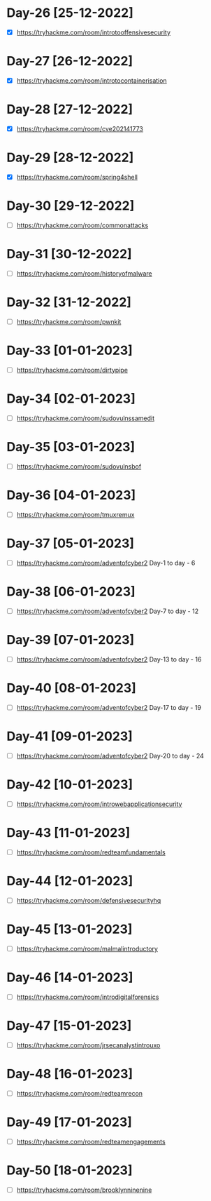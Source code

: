 # Day-26 [25-12-2022]

- [x] https://tryhackme.com/room/introtooffensivesecurity

# Day-27 [26-12-2022]

- [x] https://tryhackme.com/room/introtocontainerisation

# Day-28 [27-12-2022]

- [x] https://tryhackme.com/room/cve202141773

# Day-29 [28-12-2022]

- [x] https://tryhackme.com/room/spring4shell

# Day-30 [29-12-2022]

- [ ] https://tryhackme.com/room/commonattacks

# Day-31 [30-12-2022]

- [ ] https://tryhackme.com/room/historyofmalware

# Day-32 [31-12-2022]

- [ ] https://tryhackme.com/room/pwnkit

# Day-33 [01-01-2023]

- [ ] https://tryhackme.com/room/dirtypipe

# Day-34 [02-01-2023]

- [ ] https://tryhackme.com/room/sudovulnssamedit

# Day-35 [03-01-2023]

- [ ] https://tryhackme.com/room/sudovulnsbof

# Day-36 [04-01-2023]

- [ ] https://tryhackme.com/room/tmuxremux

# Day-37 [05-01-2023]

- [ ] https://tryhackme.com/room/adventofcyber2 Day-1 to day - 6 

# Day-38 [06-01-2023]

- [ ] https://tryhackme.com/room/adventofcyber2 Day-7 to day - 12

# Day-39 [07-01-2023]

- [ ] https://tryhackme.com/room/adventofcyber2 Day-13 to day - 16

# Day-40 [08-01-2023]

- [ ] https://tryhackme.com/room/adventofcyber2 Day-17 to day - 19

# Day-41 [09-01-2023]

- [ ] https://tryhackme.com/room/adventofcyber2 Day-20 to day - 24

# Day-42 [10-01-2023]

- [ ] https://tryhackme.com/room/introwebapplicationsecurity

# Day-43 [11-01-2023]

- [ ] https://tryhackme.com/room/redteamfundamentals

# Day-44 [12-01-2023]

- [ ] https://tryhackme.com/room/defensivesecurityhq
# Day-45 [13-01-2023]

- [ ] https://tryhackme.com/room/malmalintroductory
# Day-46 [14-01-2023]

- [ ] https://tryhackme.com/room/introdigitalforensics
# Day-47 [15-01-2023]

- [ ] https://tryhackme.com/room/jrsecanalystintrouxo
# Day-48 [16-01-2023]

- [ ] https://tryhackme.com/room/redteamrecon
# Day-49 [17-01-2023]

- [ ] https://tryhackme.com/room/redteamengagements
# Day-50 [18-01-2023]
- [ ] https://tryhackme.com/room/brooklynninenine

